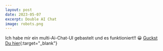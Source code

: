 ```yaml
---
layout: post
date: 2023-05-07
excerpt: Double AI Chat
image: robots.png
---
```


Ich habe mir ein multi-Ai-Chat-UI gebastelt und es funktioniert!! 😀 [Guckst Du hier](/ai-chat){:target="_blank"}